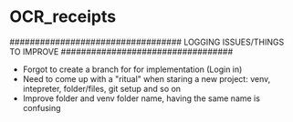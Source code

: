 # OCR_receipts




################################## LOGGING ISSUES/THINGS TO IMPROVE ##################################
- Forgot to create a branch for for implementation (Login in)
- Need to come up with a "ritual" when staring a new project: venv, intepreter, folder/files, git setup and so on
- Improve folder and venv folder name, having the same name is confusing